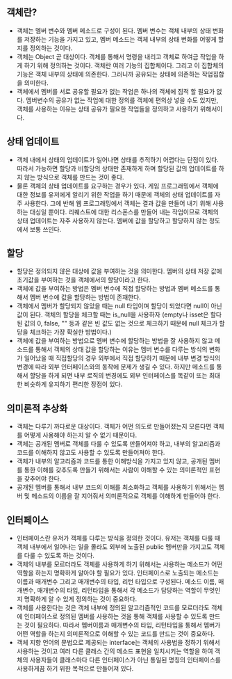 ## 객체란?
- 객체는 멤버 변수와 멤버 메소드로 구성이 된다. 멤버 변수는 객체 내부의 상태 변화를 저장하는 기능을 가지고 있고, 멤버 메소드는 객체 내부의 상태 변화를 어떻게 할지를 정의하는 것이다.
- 객체는 Object 곧 대상이다. 객체를 통해서 명령을 내리고 객체로 하여금 작업을 하게 하기 위해 정의하는 것이다. 객체란 여러 기능의 집합체이다. 그리고 이 집합체의 기능은 객체 내부의 상태에 의존한다. 그러니까 공유되는 상태에 의존하는 작업집합을 의미한다.
- 객체에서 멤버를 서로 공유할 필요가 없는 작업은 하나의 객체에 집적 할 필요가 없다. 멤버변수의 공유가 없는 작업에 대한 정의를 객체에 편의상 넣을 수도 있지만, 객체를 사용하는 이유는 상태 공유가 필요한 작업들을 정의하고 사용하기 위해서이다.

## 상태 업데이트
- 객체 내에서 상태의 업데이트가 일어나면 상태를 추적하기 어렵다는 단점이 있다. 따라서 가능하면 할당과 비할당의 상태만 존재하게 하며 할당된 값의 업데이트를 하지 않는 방식으로 객체를 만드는 것이 좋다.
- 물론 객체의 상태 업데이트를 요구하는 경우가 있다. 게임 프로그래밍에서 객체에 대한 정보를 유저에게 알리기 위한 작업을 하기 때문에 객체의 상태 업데이트를 자주 사용한다. 그에 반해 웹 프로그래밍에서 객체는 결과 값을 만들어 내기 위해 사용하는 대싱일 뿐이다. 리퀘스트에 대한 리스폰스를 만들어 내는 작업이므로 객체의 상태 업데이트는 자주 사용하지 않는다. 멤버에 값을 할당하고 할당하지 않는 정도에서 보통 쓰인다.

## 할당
- 할당은 정의되지 않은 대상에 값을 부여하는 것을 의미한다. 멤버의 상태 저장 값에 초기값을 부여하는 것을 객체에서의 할당이라고 한다.
- 객체에 값을 부여하는 방법은 멤버 변수에 직접 할당하는 방법과 멤버 메소드를 통해서 멤버 변수에 값을 할당하는 방법이 존재한다.
- 객체에서 멤버가 할당되지 않았을 때는 null 타입이며 할당이 되었다면 null이 아닌 값이 된다. 객체의 할당을 체크할 때는 is_null을 사용하자 (empty나 isset은 할다된 값의 0, false, "" 등과 같은 빈 값도 없는 것으로 체크하기 때문에 null 체크가 할당을 체크하는 가장 확실한 방법이다.)
- 객체에 값을 부여하는 방법으로 멤버 변수에 할당하는 방법을 잘 사용하지 않고 메소드를 통해서 객체의 상태 값을 할당하는 이유는 멤버 변수를 다루는 방식의 변화가 일어났을 때 직접할당의 경우 외부에서 직접 할당하기 때문에 내부 변경 방식의 변경에 따라 외부 인터페이스와의 동작에 문제가 생길 수 있다. 하지만 메소드를 통해서 할당을 하게 되면 내부 로직의 변경에도 외부 인터페이스를 똑같이 또는 최대한 비슷하게 유지하기 편리한 장점이 있다.

## 의미론적 추상화
- 객체는 다루기 까다로운 대상이다. 객체가 어떤 의도로 만들어졌는지 모른다면 객체를 어떻게 사용해야 하는지 알 수 없기 때문이다.
- 객체는 공개된 멤버로 객체를 다룰 수 있도록 만들어져야 하고, 내부의 알고리즘과 코드를 이해하지 않고도 사용할 수 있도록 만들어져야 한다.
- 객체가 내부의 알고리즘과 코드를 통한 이해방식을 가지고 있지 않고, 공개된 멤버를 통한 이해를 갖추도록 만들기 위해서는 사람이 이해할 수 있는 의미론적인 표현을 갖추어야 한다.
- 공개된 멤버를 통해서 내부 코드의 이해를 최소화하고 객체를 사용하기 위해서는 멤버 및 메소드의 이름을 잘 지어줘서 의미론적으로 객체를 이해하게 만들어야 한다.

## 인터페이스
- 인터페이스란 유저가 객체를 다루는 방식을 정의한 것이다. 유저는 객체를 다룰 때 객체 내부에서 일어나는 일을 몰라도 외부에 노출된 public 멤버만을 가지고도 객체를 다룰 수 있도록 하는 것이다.
- 객체의 내부를 모르더라도 객체를 사용하게 하기 위해서는 사용하는 메소드가 어떤 역할을 하는지 명확하게 알아야 할 필요가 있다. 인터페이스로 노출되는 메소드는 이름과 매개변수 그리고 매개변수의 타입, 리턴 타입으로 구성된다. 메소드 이름, 매개변수, 매개변수의 타입, 리턴타입을 통해서 각 메소드가 담당하는 역할이 무엇인지 명확하게 알 수 있게 정의하는 것이 중요하다.
- 객체를 사용한다는 것은 객체 내부에 정의된 알고리즘적인 코드를 모르더라도 객체에 인터페이스로 정의된 멤버를 사용하는 것을 통해 객체를 사용할 수 있도록 만드는 것이 필요하다. 따라서 멤버이름과 매개변수의 타입, 리턴타입을 통해서 멤버가 어떤 역할을 하는지 의미론적으로 이해할 수 있는 코드를 만드는 것이 중요하다.
- 객체 지향 언어의 문법으로 제공되는 interface는 객체의 사용법을 정하기 위해서 사용하는 것이고 여러 다른 클래스 간의 메소드 표현을 일치시키는 역할을 하여 객체의 사용자들이 클래스마다 다른 인터페이스가 아닌 통일된 명칭의 인터페이스를 사용하게끔 하기 위한 목적으로 만들어져 있다.
